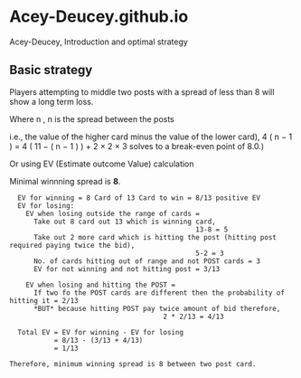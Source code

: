 # Acey-Deucey.github.io
Acey-Deucey, Introduction and optimal strategy

## Basic strategy

Players attempting to middle two posts with a spread of less than 8 will show a long term loss. 

  Where n , n is the spread between the posts
  
  i.e., the value of the higher card minus the value of the lower card), 
  4 ( n − 1 ) = 4 ( 11 − ( n − 1 ) ) + 2 × 2 × 3 
  solves to a break-even point of 8.0.) 

Or using EV (Estimate outcome Value) calculation

Minimal winnning spread is **8**.

```
  EV for winning = 8 Card of 13 Card to win = 8/13 positive EV
  EV for losing:
    EV when losing outside the range of cards =
      Take out 8 card out 13 which is winning card,
                                              13-8 = 5
      Take out 2 more card which is hitting the post (hitting post required paying twice the bid), 
                                              5-2 = 3
      No. of cards hitting out of range and not POST cards = 3
      EV for not winning and not hitting post = 3/13
      
    EV when losing and hitting the POST = 
      If two fo the POST cards are different then the probability of hitting it = 2/13
      *BUT* because hitting POST pay twice amount of bid therefore, 
                                      2 * 2/13 = 4/13
      
  Total EV = EV for winning - EV for losing
           = 8/13 - (3/13 + 4/13)
           = 1/13

Therefore, minimum winning spread is 8 between two post card.
```
